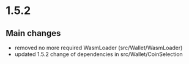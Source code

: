 # 1.5.2

## Main changes

- removed no more required WasmLoader (src/Wallet/WasmLoader)
- updated 1.5.2 change of dependencies in src/Wallet/CoinSelection